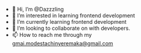 - 👋 Hi, I’m @Dazzzling
- 👀 I’m interested in learning frontend development 
- 🌱 I’m currently learning frontend development 
- 💞️ I’m looking to collaborate on with developers.
- 📫 How to reach me through my gmai.modestachinyeremaka@gmail.com

<!---
Dazzzling/Dazzzling is a ✨ special ✨ repository because its `README.md` (this file) appears on your GitHub profile.
You can click the Preview link to take a look at your changes.
--->
